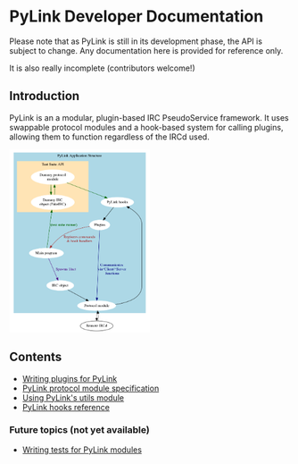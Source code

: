 # PyLink Developer Documentation

Please note that as PyLink is still in its development phase, the API is subject to change.
Any documentation here is provided for reference only.

It is also really incomplete (contributors welcome!)

## Introduction

PyLink is an a modular, plugin-based IRC PseudoService framework. It uses swappable protocol modules and a hook-based system for calling plugins, allowing them to function regardless of the IRCd used.

<img src="core-structure.png" width="50%" height="50%">

## Contents

- [Writing plugins for PyLink](writing-plugins.md)
- [PyLink protocol module specification](pmodule-spec.md)
- [Using PyLink's utils module](using-utils.md)
- [PyLink hooks reference](hooks-reference.md)

### Future topics (not yet available)
- [Writing tests for PyLink modules](writing-tests.md)
